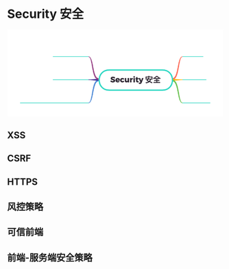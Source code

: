 # Security 安全

<!-- ![Security](/assets/Security.png) -->
![Security](https://github.com/dancingjasonxiao/mind-map/blob/main/assets/Security.png?raw=true)

## XSS

## CSRF

## HTTPS

## 风控策略

## 可信前端

## 前端-服务端安全策略
